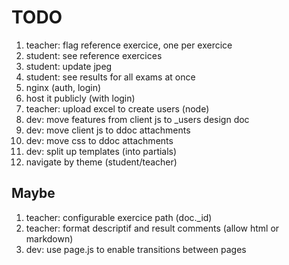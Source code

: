 # TODO

1. teacher: flag reference exercice, one per exercice
1. student: see reference exercices
1. student: update jpeg
1. student: see results for all exams at once
1. nginx (auth, login)
1. host it publicly (with login)
1. teacher: upload excel to create users (node)
1. dev: move features from client js to _users design doc
1. dev: move client js to ddoc attachments
1. dev: move css to ddoc attachments
1. dev: split up templates (into partials)
1. navigate by theme (student/teacher)

## Maybe
1. teacher: configurable exercice path (doc._id)
1. teacher: format descriptif and result comments (allow html or markdown)
1. dev: use page.js to enable transitions between pages
